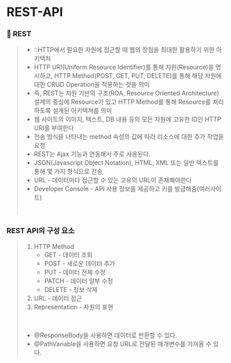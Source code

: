 # REST-API

### 🔎 REST
> - ::HTTP에서 필요한 자원에 접근할 때 웹의 장점을 최대한 활용하기 위한 아키텍처
> - HTTP URI(Uniform Resource Identifier)를 통해 자원(Resource)을 명시하고, HTTP Method(POST, GET, PUT, DELETE)를 통해 해당 자원에 대한 CRUD Operation을 적용하는 것을 의미
> - 즉, REST는 자원 기반의 구조(ROA, Resource Oriented Architecture) 설계의 중심에 Resource가 있고 HTTP Method를 통해 Resource를 처리하도록 설계된 아키텍쳐를 의미
> - 웹 사이트의 이미지, 텍스트, DB 내용 등의 모든 자원에 고유한 ID인 HTTP URI를 부여한다
> - 전송 방식을 나타내는 method 속성의 값에 따라 리소스에 대한 추가 작업을 요청
> - REST는 Ajax 기능과 연동해서 주로 사용된다.
> - JSON(Javascript Object Notation), HTML, XML 또는 일반 텍스트를 통해 몇 가지 형식으로 전송
> - URL - 데이터마다 접근할 수 있는 고유의 URL이 존재해야한다
> - Developer Console - API 사용 정보를 제공하고 키를 발급해줌(여러사이트) 
> <br>
> 
### REST API의 구성 요소 <br>
>   1. HTTP Method
>      - GET - 데이터 조회
>      - POST - 새로운 데이터 추가
>      - PUT - 데이터 전체 수정
>      - PATCH - 데이터 일부 수정
>      - DELETE - 정보 삭제
>   2. URL - 데이터 접근
>   3. Representation - 자원의 표현 
> <br>
>
> - @ResponseBody을 사용하면 데이터로 반환할 수 있다.
> - @PathVariable을 사용하면 요청 URL로 전달된 매개변수를 가져올 수 있다.
